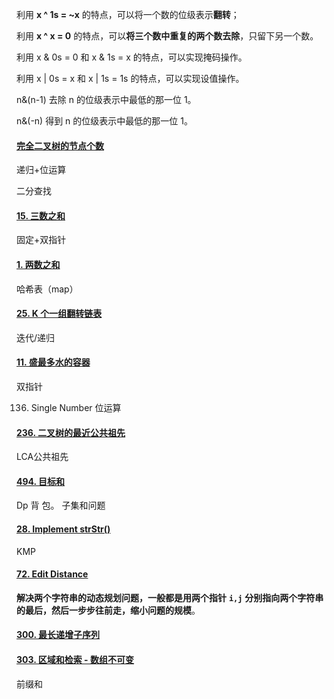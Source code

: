 



利用 **x ^ 1s = ~x** 的特点，可以将一个数的位级表示**翻转**；

利用 **x ^ x = 0** 的特点，可以**将三个数中重复的两个数去除**，只留下另一个数。



利用 x & 0s = 0 和 x & 1s = x 的特点，可以实现掩码操作。

利用 x | 0s = x 和 x | 1s = 1s 的特点，可以实现设值操作。

n&(n-1) 去除 n 的位级表示中最低的那一位 1。

n&(-n) 得到 n 的位级表示中最低的那一位 1。

#### [完全二叉树的节点个数](https://leetcode-cn.com/problems/count-complete-tree-nodes/)

递归+位运算

二分查找



#### [15. 三数之和](https://leetcode-cn.com/problems/3sum/)

固定+双指针



#### [1. 两数之和](https://leetcode-cn.com/problems/two-sum/)

哈希表（map）



#### [25. K 个一组翻转链表](https://leetcode-cn.com/problems/reverse-nodes-in-k-group/)

迭代/递归 



#### [11. 盛最多水的容器](https://leetcode-cn.com/problems/container-with-most-water/)

双指针


136. Single Number
     位运算
     
     

#### [236. 二叉树的最近公共祖先](https://leetcode-cn.com/problems/lowest-common-ancestor-of-a-binary-tree/)

LCA公共祖先



#### [494. 目标和](https://leetcode-cn.com/problems/target-sum/)

Dp    背  包。 子集和问题 

#### [28. Implement strStr()](https://leetcode-cn.com/problems/implement-strstr/)

KMP





#### [72. Edit Distance](https://leetcode-cn.com/problems/edit-distance/)

**解决两个字符串的动态规划问题，一般都是用两个指针** **`i,j`** **分别指向两个字符串的最后，然后一步步往前走，缩小问题的规模**。





#### [300. 最长递增子序列](https://leetcode-cn.com/problems/longest-increasing-subsequence/)





#### [303. 区域和检索 - 数组不可变](https://leetcode-cn.com/problems/range-sum-query-immutable/)

前缀和


